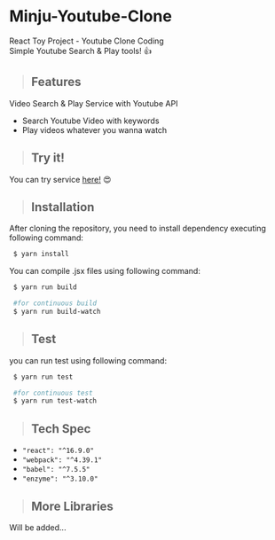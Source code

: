 # Minju-Youtube-Clone
React Toy Project - Youtube Clone Coding  
Simple Youtube Search & Play tools! 👍 
> ## Features
Video Search & Play Service with Youtube API
- Search Youtube Video with keywords
- Play videos whatever you wanna watch

> ## Try it!
You can try service [here!](https://2pow4.github.io/minju-youtube-clone/) 😍 
> ## Installation

After cloning the repository, you need to install dependency executing following command:

```bash
 $ yarn install
```

You can compile .jsx files using following command:
```bash
 $ yarn run build

 #for continuous build
 $ yarn run build-watch 
```
> ## Test

you can run test using following command:
```bash
 $ yarn run test

 #for continuous test
 $ yarn run test-watch 
```

> ## Tech Spec
- `"react": "^16.9.0"`
- `"webpack": "^4.39.1"`
- `"babel": "^7.5.5"`
- `"enzyme": "^3.10.0"`


> ## More Libraries
Will be added... 
